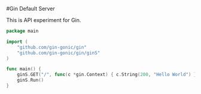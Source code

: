 #Gin Default Server

This is API experiment for Gin.

```go
package main

import (
	"github.com/gin-gonic/gin"
	"github.com/gin-gonic/gin/ginS"
)

func main() {
	ginS.GET("/", func(c *gin.Context) { c.String(200, "Hello World") })
	ginS.Run()
}
```
